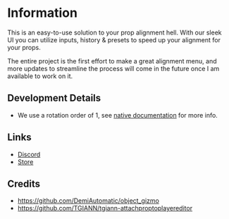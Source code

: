 # Information

This is an easy-to-use solution to your prop alignment hell. With our sleek UI you can utilize inputs, history & presets to speed up your alignment for your props.

The entire project is the first effort to make a great alignment menu, and more updates to streamline the process will come in the future once I am available to work on it.

## Development Details

-   We use a rotation order of 1, see [native documentation](https://docs.fivem.net/natives/?_0xAFBD61CC738D9EB9) for more info.

## Links

-   [Discord](https://discord.gg/zykeresources)
-   [Store](https://store.zykeresources.com)

## Credits

-   https://github.com/DemiAutomatic/object_gizmo
-   https://github.com/TGIANN/tgiann-attachproptoplayereditor
